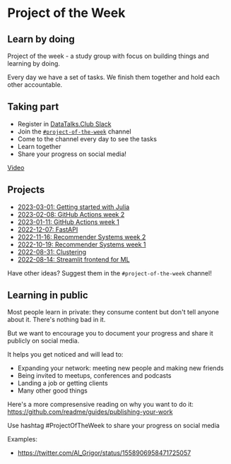 # Project of the Week

## Learn by doing

Project of the week - a study group with focus on building
things and learning by doing. 

Every day we have a set of tasks. We finish
them together and hold each other accountable.


## Taking part

* Register in [DataTalks.Club Slack](https://datatalks.club/slack.html)
* Join the [`#project-of-the-week`](https://app.slack.com/client/T01ATQK62F8/C02BP4FQH36) channel
* Come to the channel every day to see the tasks
* Learn together
* Share your progress on social media!

[Video](https://www.loom.com/share/05b9e07f288f492bb15c4b61cdf6db6c)

## Projects 

* [2023-03-01: Getting started with Julia](2023-03-01-getting-started-julia.md)
* [2023-02-08: GitHub Actions week 2](2023-02-08-github_actions-2.md)
* [2023-01-11: GitHub Actions week 1](2023-01-11-github_actions-1.md)
* [2022-12-07: FastAPI](2022-12-07-fastapi.md)
* [2022-11-16: Recommender Systems week 2](2022-11-16-recommenders-2.md)
* [2022-10-19: Recommender Systems week 1](2022-10-19-recommenders-1.md)
* [2022-08-31: Clustering](2022-08-31-clustering.md)
* [2022-08-14: Streamlit frontend for ML](2022-08-14-frontend.md)

Have other ideas? Suggest them in the `#project-of-the-week` channel! 


## Learning in public

Most people learn in private: they consume content but don't tell
anyone about it. There's nothing bad in it.

But we want to encourage you to document your progress and
share it publicly on social media.

It helps you get noticed and will lead to: 

* Expanding your network: meeting new people and making new friends
* Being invited to meetups, conferences and podcasts
* Landing a job or getting clients
* Many other good things

Here's a more compresensive reading on why you want to do it: https://github.com/readme/guides/publishing-your-work

Use hashtag #ProjectOfTheWeek to share your progress on social media

Examples:

* https://twitter.com/Al_Grigor/status/1558906958471725057
